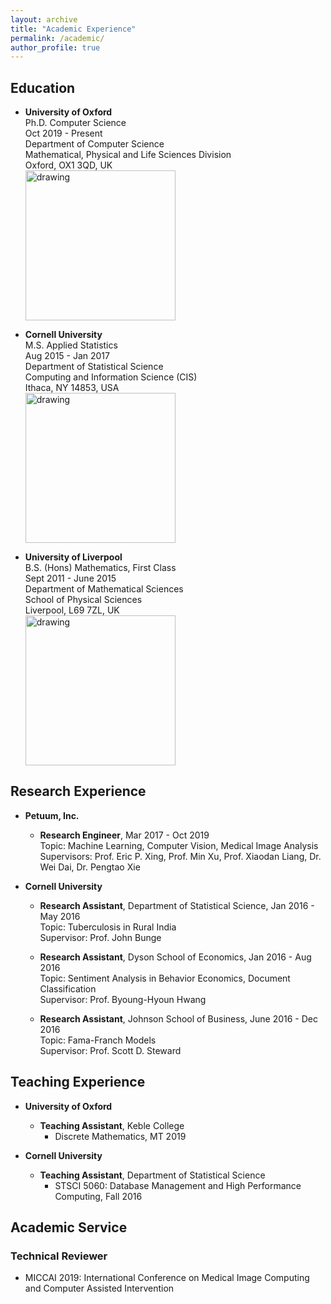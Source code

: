 ```yaml
---
layout: archive
title: "Academic Experience"
permalink: /academic/
author_profile: true
---
```

## Education

* **University of Oxford**   
  Ph.D. Computer Science  
  Oct 2019 - Present  
  Department of Computer Science  
  Mathematical, Physical and Life Sciences Division  
  Oxford, OX1 3QD, UK  
  <a href="http://www.cs.ox.ac.uk/"><img src="https://leonndong.github.io/images/oxford.png" alt="drawing" width="240px"/></a> 

* **Cornell University**  
  M.S. Applied Statistics  
  Aug 2015 - Jan 2017  
  Department of Statistical Science  
  Computing and Information Science (CIS)  
  Ithaca, NY 14853, USA  
  <a href="https://cis.cornell.edu/cornell-computing-information-science/"><img src="https://leonndong.github.io/images/cornell.png" alt="drawing" width="240px"/></a> 

* **University of Liverpool**  
  B.S. (Hons) Mathematics, First Class  
  Sept 2011 - June 2015  
  Department of Mathematical Sciences  
  School of Physical Sciences  
  Liverpool, L69 7ZL, UK  
  <a href="https://www.liverpool.ac.uk/mathematical-sciences/"><img src="https://leonndong.github.io/images/liverpool.svg" alt="drawing" width="240px"/></a> 

## Research Experience
* **Petuum, Inc.**
  + **Research Engineer**, Mar 2017 - Oct 2019  
    Topic: Machine Learning, Computer Vision, Medical Image Analysis  
    Supervisors: Prof. Eric P. Xing, Prof. Min Xu, Prof. Xiaodan Liang, Dr. Wei Dai, Dr. Pengtao Xie  

* **Cornell University**  
  + **Research Assistant**, Department of Statistical Science, Jan 2016 - May 2016    
    Topic: Tuberculosis in Rural India  
    Supervisor: Prof. John Bunge   

  + **Research Assistant**, Dyson School of Economics, Jan 2016 - Aug 2016  
    Topic: Sentiment Analysis in Behavior Economics, Document Classification  
    Supervisor: Prof. Byoung-Hyoun Hwang  

  + **Research Assistant**, Johnson School of Business, June 2016 - Dec 2016  
    Topic: Fama-Franch Models  
    Supervisor: Prof. Scott D. Steward   

## Teaching Experience
* **University of Oxford**  
  + **Teaching Assistant**, Keble College  
    - Discrete Mathematics, MT 2019 
    
* **Cornell University**  
  + **Teaching Assistant**, Department of Statistical Science  
    - STSCI 5060: Database Management and High Performance Computing, Fall 2016  
  
## Academic Service  

### Technical Reviewer    
* MICCAI 2019: International Conference on Medical Image Computing and Computer Assisted Intervention
